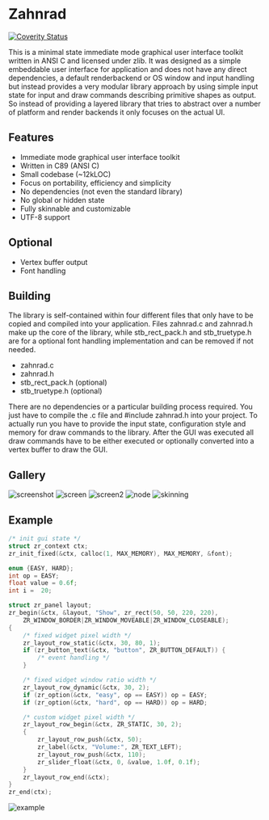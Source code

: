 # Zahnrad
[![Coverity Status](https://scan.coverity.com/projects/5863/badge.svg)](https://scan.coverity.com/projects/5863)

This is a minimal state immediate mode graphical user interface toolkit
written in ANSI C and licensed under zlib. It was designed as a simple embeddable user interface for
application and does not have any direct dependencies,
a default renderbackend or OS window and input handling but instead provides a very modular
library approach by using simple input state for input and draw
commands describing primitive shapes as output. So instead of providing a
layered library that tries to abstract over a number of platform and
render backends it only focuses on the actual UI.

## Features
- Immediate mode graphical user interface toolkit
- Written in C89 (ANSI C)
- Small codebase (~12kLOC)
- Focus on portability, efficiency and simplicity
- No dependencies (not even the standard library)
- No global or hidden state
- Fully skinnable and customizable
- UTF-8 support

## Optional
- Vertex buffer output 
- Font handling

## Building
The library is self-contained within four different files that only have to be
copied and compiled into your application. Files zahnrad.c and zahnrad.h make up
the core of the library, while stb_rect_pack.h and stb_truetype.h are
for a optional font handling implementation and can be removed if not needed.
- zahnrad.c
- zahnrad.h
- stb_rect_pack.h (optional)
- stb_truetype.h (optional)

There are no dependencies or a particular building process required. You just have
to compile the .c file and #include zahnrad.h into your project. To actually
run you have to provide the input state, configuration style and memory
for draw commands to the library. After the GUI was executed all draw commands
have to be either executed or optionally converted into a vertex buffer to
draw the GUI.

## Gallery
![screenshot](https://cloud.githubusercontent.com/assets/8057201/11761525/ae06f0ca-a0c6-11e5-819d-5610b25f6ef4.gif)
![screen](https://cloud.githubusercontent.com/assets/8057201/13538240/acd96876-e249-11e5-9547-5ac0b19667a0.png)
![screen2](https://cloud.githubusercontent.com/assets/8057201/13538243/b04acd4c-e249-11e5-8fd2-ad7744a5b446.png)
![node](https://cloud.githubusercontent.com/assets/8057201/9976995/e81ac04a-5ef7-11e5-872b-acd54fbeee03.gif)
![skinning](https://cloud.githubusercontent.com/assets/8057201/14144990/5edc0ac2-f692-11e5-94da-e951f897e449.png)

## Example
```c
/* init gui state */
struct zr_context ctx;
zr_init_fixed(&ctx, calloc(1, MAX_MEMORY), MAX_MEMORY, &font);

enum {EASY, HARD};
int op = EASY;
float value = 0.6f;
int i =  20;

struct zr_panel layout;
zr_begin(&ctx, &layout, "Show", zr_rect(50, 50, 220, 220),
    ZR_WINDOW_BORDER|ZR_WINDOW_MOVEABLE|ZR_WINDOW_CLOSEABLE);
{
    /* fixed widget pixel width */
    zr_layout_row_static(&ctx, 30, 80, 1);
    if (zr_button_text(&ctx, "button", ZR_BUTTON_DEFAULT)) {
        /* event handling */
    }

    /* fixed widget window ratio width */
    zr_layout_row_dynamic(&ctx, 30, 2);
    if (zr_option(&ctx, "easy", op == EASY)) op = EASY;
    if (zr_option(&ctx, "hard", op == HARD)) op = HARD;

    /* custom widget pixel width */
    zr_layout_row_begin(&ctx, ZR_STATIC, 30, 2);
    {
        zr_layout_row_push(&ctx, 50);
        zr_label(&ctx, "Volume:", ZR_TEXT_LEFT);
        zr_layout_row_push(&ctx, 110);
        zr_slider_float(&ctx, 0, &value, 1.0f, 0.1f);
    }
    zr_layout_row_end(&ctx);
}
zr_end(ctx);
```
![example](https://cloud.githubusercontent.com/assets/8057201/10187981/584ecd68-675c-11e5-897c-822ef534a876.png)

